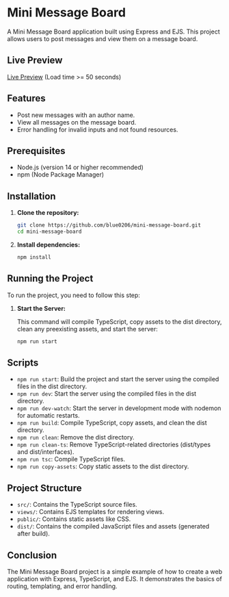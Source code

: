 # Mini Message Board

A Mini Message Board application built using Express and EJS. This project allows users to post messages and view them on a message board.

## Live Preview

[Live Preview](https://mini-message-board-4d8v.onrender.com) (Load time >= 50 seconds)

## Features

- Post new messages with an author name.
- View all messages on the message board.
- Error handling for invalid inputs and not found resources.

## Prerequisites

- Node.js (version 14 or higher recommended)
- npm (Node Package Manager)

## Installation

1. **Clone the repository:**

    ```bash
    git clone https://github.com/blue0206/mini-message-board.git
    cd mini-message-board
    ```

2. **Install dependencies:**

    ```bash
    npm install
    ```

## Running the Project

To run the project, you need to follow this step:

1. **Start the Server:**

   This command will compile TypeScript, copy assets to the dist directory, clean any preexisting assets, and start the server:

   ```bash
   npm run start
   ```

## Scripts

- `npm run start`: Build the project and start the server using the compiled files in the dist directory.
- `npm run dev`: Start the server using the compiled files in the dist directory.
- `npm run dev-watch`: Start the server in development mode with nodemon for automatic restarts.
- `npm run build`: Compile TypeScript, copy assets, and clean the dist directory.
- `npm run clean`: Remove the dist directory.
- `npm run clean-ts`: Remove TypeScript-related directories (dist/types and dist/interfaces).
- `npm run tsc`: Compile TypeScript files.
- `npm run copy-assets`: Copy static assets to the dist directory.

## Project Structure

- `src/`: Contains the TypeScript source files.
- `views/`: Contains EJS templates for rendering views.
- `public/`: Contains static assets like CSS.
- `dist/`: Contains the compiled JavaScript files and assets (generated after build).

## Conclusion

The Mini Message Board project is a simple example of how to create a web application with Express, TypeScript, and EJS. It demonstrates the basics of routing, templating, and error handling. 
